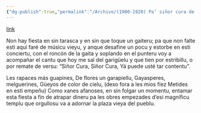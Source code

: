 ```yaml
---
{"dg-publish":true,"permalink":"/Archivo/(1900-1920) Pa’ siñor cura de Ribadesella/","tags":["#Siglo_20","central","Cipriano_Álvarez_Pedrosa","escrito","Oviedo","poema"]}
---
```


[link](http://asturies.com/cavedaynava/pasinorcuraderibadesella.txt)

Non hay fiesta en sin tarasca
y en sin que toque un gaiteru;
pa que non falte esti aquí
faré de músicu vieyu,
y anque desafine un pocu
y estorbe en esti conciertu,
con el roncón de la gaita
y soplando en el punteru
voy a acompañar el cantu
que hoy me sal del garigüelu
y que tien por estribillu,
o por remate de versu:
“Siñor Cura, Siñor Cura, 
Yá puede usté tar contentu”.

Les rapaces más guapines, 
De flores un garapiellu, 
Gayasperes, melguerines,
Güeyos de color de cielu,
(dexo fora a les mios fíez
Metides en esti empeñu)
Como xanes afanoses,
en sin folgar un momentu, 
entamar esta fiesta
a fin de atrapar dineru
pa les obres empezades
d’esi magníficu templu
que orgullosu va a adornar
la plaza vieya del pueblu.